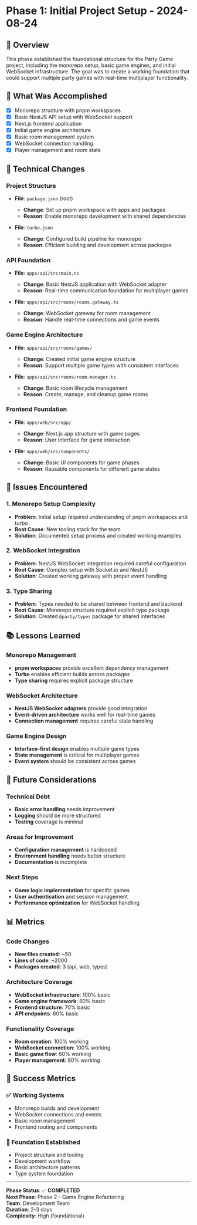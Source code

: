 # Phase 1: Initial Project Setup - 2024-08-24

## 🎯 Overview

This phase established the foundational structure for the Party Game project, including the monorepo setup, basic game engines, and initial WebSocket infrastructure. The goal was to create a working foundation that could support multiple party games with real-time multiplayer functionality.

## 🚀 What Was Accomplished

- [x] Monorepo structure with pnpm workspaces
- [x] Basic NestJS API setup with WebSocket support
- [x] Next.js frontend application
- [x] Initial game engine architecture
- [x] Basic room management system
- [x] WebSocket connection handling
- [x] Player management and room state

## 🔧 Technical Changes

### **Project Structure**
- **File**: `package.json` (root)
  - **Change**: Set up pnpm workspace with apps and packages
  - **Reason**: Enable monorepo development with shared dependencies

- **File**: `turbo.json`
  - **Change**: Configured build pipeline for monorepo
  - **Reason**: Efficient building and development across packages

### **API Foundation**
- **File**: `apps/api/src/main.ts`
  - **Change**: Basic NestJS application with WebSocket adapter
  - **Reason**: Real-time communication foundation for multiplayer games

- **File**: `apps/api/src/rooms/rooms.gateway.ts`
  - **Change**: WebSocket gateway for room management
  - **Reason**: Handle real-time connections and game events

### **Game Engine Architecture**
- **File**: `apps/api/src/rooms/games/`
  - **Change**: Created initial game engine structure
  - **Reason**: Support multiple game types with consistent interfaces

- **File**: `apps/api/src/rooms/room-manager.ts`
  - **Change**: Basic room lifecycle management
  - **Reason**: Create, manage, and cleanup game rooms

### **Frontend Foundation**
- **File**: `apps/web/src/app/`
  - **Change**: Next.js app structure with game pages
  - **Reason**: User interface for game interaction

- **File**: `apps/web/src/components/`
  - **Change**: Basic UI components for game phases
  - **Reason**: Reusable components for different game states

## 🐛 Issues Encountered

### **1. Monorepo Setup Complexity**
- **Problem**: Initial setup required understanding of pnpm workspaces and turbo
- **Root Cause**: New tooling stack for the team
- **Solution**: Documented setup process and created working examples

### **2. WebSocket Integration**
- **Problem**: NestJS WebSocket integration required careful configuration
- **Root Cause**: Complex setup with Socket.io and NestJS
- **Solution**: Created working gateway with proper event handling

### **3. Type Sharing**
- **Problem**: Types needed to be shared between frontend and backend
- **Root Cause**: Monorepo structure required explicit type package
- **Solution**: Created `@party/types` package for shared interfaces

## 📚 Lessons Learned

### **Monorepo Management**
- **pnpm workspaces** provide excellent dependency management
- **Turbo** enables efficient builds across packages
- **Type sharing** requires explicit package structure

### **WebSocket Architecture**
- **NestJS WebSocket adapters** provide good integration
- **Event-driven architecture** works well for real-time games
- **Connection management** requires careful state handling

### **Game Engine Design**
- **Interface-first design** enables multiple game types
- **State management** is critical for multiplayer games
- **Event system** should be consistent across games

## 🔮 Future Considerations

### **Technical Debt**
- **Basic error handling** needs improvement
- **Logging** should be more structured
- **Testing** coverage is minimal

### **Areas for Improvement**
- **Configuration management** is hardcoded
- **Environment handling** needs better structure
- **Documentation** is incomplete

### **Next Steps**
- **Game logic implementation** for specific games
- **User authentication** and session management
- **Performance optimization** for WebSocket handling

## 📊 Metrics

### **Code Changes**
- **New files created**: ~50
- **Lines of code**: ~2000
- **Packages created**: 3 (api, web, types)

### **Architecture Coverage**
- **WebSocket infrastructure**: 100% basic
- **Game engine framework**: 80% basic
- **Frontend structure**: 70% basic
- **API endpoints**: 60% basic

### **Functionality Coverage**
- **Room creation**: 100% working
- **WebSocket connection**: 100% working
- **Basic game flow**: 60% working
- **Player management**: 80% working

## 🎉 Success Metrics

### **✅ Working Systems**
- Monorepo builds and development
- WebSocket connections and events
- Basic room management
- Frontend routing and components

### **🔧 Foundation Established**
- Project structure and tooling
- Development workflow
- Basic architecture patterns
- Type system foundation

---

**Phase Status**: ✅ **COMPLETED**  
**Next Phase**: Phase 2 - Game Engine Refactoring  
**Team**: Development Team  
**Duration**: 2-3 days  
**Complexity**: High (foundational)
